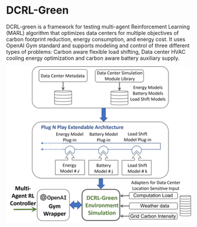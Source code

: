 # DCRL-Green
DCRL-green is a framework for testing multi-agent Reinforcement Learning (MARL) algorithm that optimizes data centers for multiple objectives of carbon footprint reduction, energy consumption, and energy cost. It uses OpenAI Gym standard and supports modeling and control of three different types of problems: Carbon aware flexible load shifting, Data center HVAC cooling energy optimization and carbon aware battery auxiliary supply.

<img src="https://github.com/HewlettPackard/dc-rl/blob/main/sphinx/images/DCRL-sim1.png" align="centre" width="500" />

